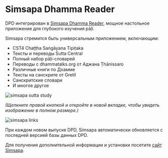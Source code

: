 # Simsapa Dhamma Reader

DPD интегрирован в [Simsapa Dhamma Reader](https://simsapa.github.io/), мощное настольное приложение для глубокого изучения pāḷi.

Simsapa стремится быть универсальным приложением, включающим:

- CST4 Chaṭṭha Saṅgāyana Tipiṭaka  
- Тексты и переводы Sutta Central  
- Полный набор pāḷi-словарей  
- Переводы с dhammatalks.org от Аджана Ṭhānissaro  
- Различные книги по Дхамме  
- Тексты на санскрите от Gretil  
- Санскритские словари  
- И многое другое  

![simsapa sutta study](../../pics/simsapa/simsapa_sutta_study.png)  

*(Щелкните правой кнопкой и откройте в новой вкладке, чтобы увидеть изображение в полном размере.)*  

![simsapa links](../../pics/simsapa/simsapa_links.png)  

При каждом новом выпуске DPD, Simsapa автоматически обновляется с последней версией базы данных DPD.

Для получения дополнительной информации и установки посетите [сайт Simsapa](https://simsapa.github.io/).
